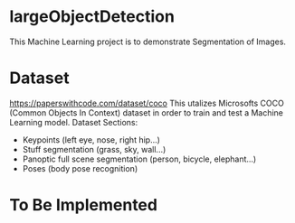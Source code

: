 # largeObjectDetection
This Machine Learning project is to demonstrate Segmentation of Images. 

# Dataset
https://paperswithcode.com/dataset/coco
This utalizes Microsofts COCO (Common Objects In Context) dataset in order to train and test a Machine Learning model.
Dataset Sections:
- Keypoints (left eye, nose, right hip...)
- Stuff segmentation (grass, sky, wall...)
- Panoptic full scene segmentation (person, bicycle, elephant...)
- Poses (body pose recognition)


# To Be Implemented

